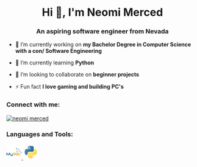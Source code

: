 <h1 align="center">Hi 👋, I'm Neomi Merced</h1>
<h3 align="center">An aspiring software engineer from Nevada</h3>

- 🔭 I’m currently working on **my Bachelor Degree in Computer Science with a con/ Software Engineering**

- 🌱 I’m currently learning **Python**

- 👯 I’m looking to collaborate on **beginner projects**

- ⚡ Fun fact **I love gaming and building PC's**

<h3 align="left">Connect with me:</h3>
<p align="left">
<a href="https://linkedin.com/in/neomi merced" target="blank"><img align="center" src="https://raw.githubusercontent.com/rahuldkjain/github-profile-readme-generator/master/src/images/icons/Social/linked-in-alt.svg" alt="neomi merced" height="30" width="40" /></a>
</p>

<h3 align="left">Languages and Tools:</h3>
<p align="left"> <a href="https://www.mysql.com/" target="_blank" rel="noreferrer"> <img src="https://raw.githubusercontent.com/devicons/devicon/master/icons/mysql/mysql-original-wordmark.svg" alt="mysql" width="40" height="40"/> </a> <a href="https://www.python.org" target="_blank" rel="noreferrer"> <img src="https://raw.githubusercontent.com/devicons/devicon/master/icons/python/python-original.svg" alt="python" width="40" height="40"/> </a> </p>

